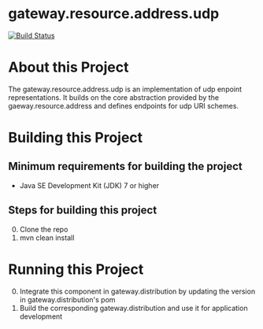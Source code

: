 # gateway.resource.address.udp

[![Build Status][build-status-image]][build-status]

[build-status-image]: https://travis-ci.org/kaazing/gateway.resource.address.udp.svg?branch=develop
[build-status]: https://travis-ci.org/kaazing/gateway.resource.address.udp

# About this Project

The gateway.resource.address.udp is an implementation of udp enpoint representations. It builds on the core abstraction provided by the gaeway.resource.address and defines endpoints for udp URI schemes.

# Building this Project

## Minimum requirements for building the project
* Java SE Development Kit (JDK) 7 or higher

## Steps for building this project
0. Clone the repo
0. mvn clean install

# Running this Project

0. Integrate this component in gateway.distribution by updating the version in gateway.distribution's pom
0. Build the corresponding gateway.distribution and use it for application development
